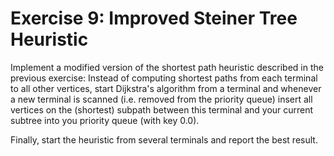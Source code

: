 # Exercise 9: Improved Steiner Tree Heuristic

Implement a modified version of the shortest path heuristic described in the previous exercise:
Instead of computing shortest paths from each terminal to all other vertices, start Dijkstra's algorithm from a terminal and 
whenever a new terminal is scanned (i.e. removed from the priority queue) insert all vertices on the (shortest) subpath between this
terminal and your current subtree into you priority queue (with key 0.0). 

Finally, start the heuristic from several terminals and report the best result.
